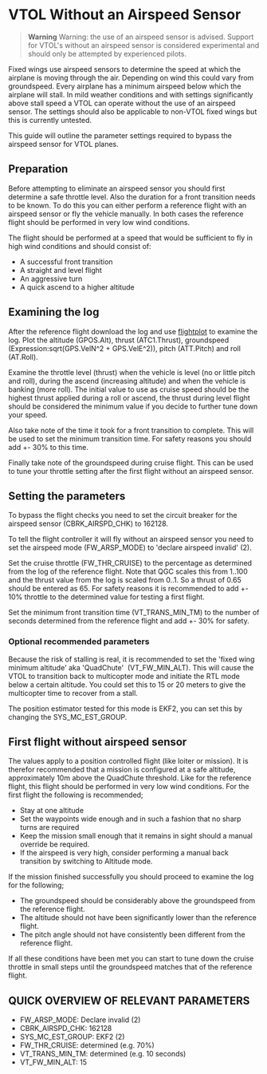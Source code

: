 # VTOL Without an Airspeed Sensor

> **Warning** Warning: the use of an airspeed sensor is advised.
  Support for VTOL's without an airspeed sensor is considered experimental
  and should only be attempted by experienced pilots.

Fixed wings use airspeed sensors to determine the speed at which the
airplane is moving through the air. Depending on wind this could
vary from groundspeed. Every airplane has a minimum airspeed below which
the airplane will stall. In mild weather conditions and with settings
significantly above stall speed a VTOL can operate without the use of an
airspeed sensor. The settings should also be applicable to non-VTOL
fixed wings but this is currently untested.

This guide will outline the parameter settings required to bypass the
airspeed sensor for VTOL planes.

## Preparation

Before attempting to eliminate an airspeed sensor you should first
determine a safe throttle level. Also the duration for a front
transition needs to be known. To do this you can either perform a
reference flight with an airspeed sensor or fly the vehicle manually. In
both cases the reference flight should be performed in very low wind
conditions.

The flight should be performed at a speed that would be sufficient to
fly in high wind conditions and should consist of:

-   A successful front transition
-   A straight and level flight
-   An aggressive turn
-   A quick ascend to a higher altitude

## Examining the log

After the reference flight download the log and use
[flightplot](https://pixhawk.org/dev/flightplot) to examine the log.
Plot the altitude (GPOS.Alt), thrust (ATC1.Thrust), groundspeed
(Expression:sqrt(GPS.VelN\^2 + GPS.VelE\^2)), pitch (ATT.Pitch) and roll
(AT.Roll).

Examine the throttle level (thrust) when the vehicle is level (no or
little pitch and roll), during the ascend (increasing altitude) and when
the vehicle is banking (more roll). The initial value to use as cruise
speed should be the highest thrust applied during a roll or ascend, the
thrust during level flight should be considered the minimum value if you
decide to further tune down your speed.

Also take note of the time it took for a front transition to complete.
This will be used to set the minimum transition time. For safety reasons
you should add +- 30% to this time.

Finally take note of the groundspeed during cruise flight. This can be
used to tune your throttle setting after the first flight without an
airspeed sensor.

## Setting the parameters

To bypass the flight checks you need to set the circuit breaker for the
airspeed sensor (CBRK_AIRSPD_CHK) to 162128.

To tell the flight controller it will fly without an airspeed sensor you
need to set the airspeed mode (FW_ARSP_MODE) to 'declare airspeed
invalid' (2).

Set the cruise throttle (FW_THR_CRUISE) to the percentage as
determined from the log of the reference flight. Note that QGC scales
this from 1..100 and the thrust value from the log is scaled from 0..1.
So a thrust of 0.65 should be entered as 65. For safety reasons it is
recommended to add +- 10% throttle to the determined value for testing a
first flight.

Set the minimum front transition time (VT_TRANS_MIN_TM) to the number
of seconds determined from the reference flight and add +- 30% for
safety.

### Optional recommended parameters

Because the risk of stalling is real, it is recommended to set the
'fixed wing minimum altitude' aka 'QuadChute'  (VT_FW_MIN_ALT). This
will cause the VTOL to transition back to multicopter mode and initiate
the RTL mode below a certain altitude. You could set this to 15 or 20
meters to give the multicopter time to recover from a stall.

The position estimator tested for this mode is EKF2, you can set this by
changing the SYS_MC_EST_GROUP.

## First flight without airspeed sensor

The values apply to a position controlled flight (like loiter or
mission). It is therefor recommended that a mission is configured at a
safe altitude, approximately 10m above the QuadChute threshold. Like for
the reference flight, this flight should be performed in very low wind
conditions. For the first flight the following is recommended;

-   Stay at one altitude
-   Set the waypoints wide enough and in such a fashion that no sharp
    turns are required
-   Keep the mission small enough that it remains in sight should a
    manual override be required.
-   If the airspeed is very high, consider performing a manual back
    transition by switching to Altitude mode.

If the mission finished successfully you should proceed to examine the
log for the following;

-   The groundspeed should be considerably above the groundspeed from
    the reference flight.
-   The altitude should not have been significantly lower than the
    reference flight.
-   The pitch angle should not have consistently been different from the
    reference flight.

If all these conditions have been met you can start to tune down the
cruise throttle in small steps until the groundspeed matches that of the
reference flight.

## QUICK OVERVIEW OF RELEVANT PARAMETERS

-   FW_ARSP_MODE: Declare invalid (2)
-   CBRK_AIRSPD_CHK: 162128
-   SYS_MC_EST_GROUP: EKF2 (2)
-   FW_THR_CRUISE: determined (e.g. 70%)
-   VT_TRANS_MIN_TM: determined (e.g. 10 seconds)
-   VT_FW_MIN_ALT: 15

